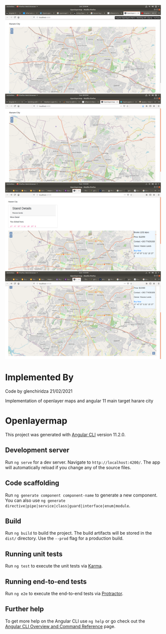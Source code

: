 
![openlayer map on harare city](https://raw.githubusercontent.com/glenchiridza/openlayer_angular11/master/open_images/open1.png)
![openlayer map on harare city](https://raw.githubusercontent.com/glenchiridza/openlayer_angular11/master/open_images/open2.png)
![openlayer map on harare city](https://raw.githubusercontent.com/glenchiridza/openlayer_angular11/master/open_images/open3.png)
![openlayer map on harare city](https://raw.githubusercontent.com/glenchiridza/openlayer_angular11/master/open_images/open4.png)
# Implemented By
Code by glenchiridza 21/02/2021

Implementation of openlayer maps and angular 11 
main target harare city

# Openlayermap

This project was generated with [Angular CLI](https://github.com/angular/angular-cli) version 11.2.0.

## Development server

Run `ng serve` for a dev server. Navigate to `http://localhost:4200/`. The app will automatically reload if you change any of the source files.

## Code scaffolding

Run `ng generate component component-name` to generate a new component. You can also use `ng generate directive|pipe|service|class|guard|interface|enum|module`.

## Build

Run `ng build` to build the project. The build artifacts will be stored in the `dist/` directory. Use the `--prod` flag for a production build.

## Running unit tests

Run `ng test` to execute the unit tests via [Karma](https://karma-runner.github.io).

## Running end-to-end tests

Run `ng e2e` to execute the end-to-end tests via [Protractor](http://www.protractortest.org/).

## Further help

To get more help on the Angular CLI use `ng help` or go check out the [Angular CLI Overview and Command Reference](https://angular.io/cli) page.


